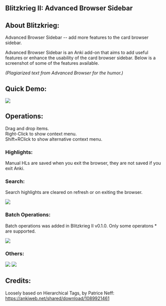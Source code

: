 ## Blitzkrieg II: Advanced Browser Sidebar

## About Blitzkrieg:
Advanced Browser Sidebar -- add more features to the card browser sidebar.

Advanced Browser Sidebar is an Anki add-on that aims to add useful features or enhance the usability of the card browser sidebar. Below is a screenshot of some of the features available.

<i>(Plagiarized text from Advanced Browser for the humor.)</i>


## Quick Demo:

<img src="https://github.com/lovac42/blitzkrieg/blob/master/screenshots/demo.gif?raw=true">  


## Operations:
Drag and drop items.  
Right-Click to show context menu.  
Shift+RClick to show alternative context menu.  


### Highlights:
Manual HLs are saved when you exit the browser, they are not saved if you exit Anki.


### Search:
Search highlights are cleared on refresh or on exiting the browser.  

<img src="https://github.com/lovac42/blitzkrieg/blob/master/screenshots/finder.png?raw=true">  


### Batch Operations:
Batch operations was added in Blitzkrieg II v0.1.0. Only some operatons * are supported.

<img src="https://github.com/lovac42/blitzkrieg/blob/master/screenshots/bulkOp.png?raw=true">  


### Others:
<img src="https://github.com/lovac42/blitzkrieg/blob/master/screenshots/itemSize.png?raw=true">  

<img src="https://github.com/lovac42/blitzkrieg/blob/master/screenshots/autoupdate.png?raw=true">  


## Credits:
Loosely based on Hierarchical Tags, by Patrice Neff:  
https://ankiweb.net/shared/download/1089921461  

